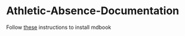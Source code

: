 # Athletic-Absence-Documentation

Follow [these](**https://rust-lang.github.io/mdBook/guide/installation.html**) instructions to install mdbook
